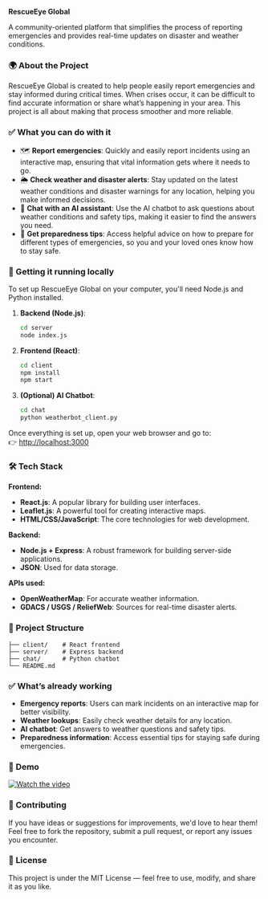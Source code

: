 **RescueEye Global**

A community-oriented platform that simplifies the process of reporting emergencies and provides real-time updates on disaster and weather conditions.

### 🌍 About the Project

RescueEye Global is created to help people easily report emergencies and stay informed during critical times. When crises occur, it can be difficult to find accurate information or share what’s happening in your area. This project is all about making that process smoother and more reliable.

### ✅ What you can do with it

- 🗺️ **Report emergencies**: Quickly and easily report incidents using an interactive map, ensuring that vital information gets where it needs to go.
- 🌦️ **Check weather and disaster alerts**: Stay updated on the latest weather conditions and disaster warnings for any location, helping you make informed decisions.
- 🤖 **Chat with an AI assistant**: Use the AI chatbot to ask questions about weather conditions and safety tips, making it easier to find the answers you need.
- 📌 **Get preparedness tips**: Access helpful advice on how to prepare for different types of emergencies, so you and your loved ones know how to stay safe.

### 🚀 Getting it running locally

To set up RescueEye Global on your computer, you'll need Node.js and Python installed.

1. **Backend (Node.js)**:

   ```bash
   cd server
   node index.js
   ```

2. **Frontend (React)**:

   ```bash
   cd client
   npm install
   npm start
   ```

3. **(Optional) AI Chatbot**:
   ```bash
   cd chat
   python weatherbot_client.py
   ```

Once everything is set up, open your web browser and go to:  
👉 [http://localhost:3000](http://localhost:3000)

### 🛠 Tech Stack

**Frontend:**

- **React.js**: A popular library for building user interfaces.
- **Leaflet.js**: A powerful tool for creating interactive maps.
- **HTML/CSS/JavaScript**: The core technologies for web development.

**Backend:**

- **Node.js + Express**: A robust framework for building server-side applications.
- **JSON**: Used for data storage.

**APIs used:**

- **OpenWeatherMap**: For accurate weather information.
- **GDACS / USGS / ReliefWeb**: Sources for real-time disaster alerts.

### 📁 Project Structure

```
├── client/    # React frontend
├── server/    # Express backend
├── chat/      # Python chatbot
└── README.md
```

### ✅ What’s already working

- **Emergency reports**: Users can mark incidents on an interactive map for better visibility.
- **Weather lookups**: Easily check weather details for any location.
- **AI chatbot**: Get answers to weather questions and safety tips.
- **Preparedness information**: Access essential tips for staying safe during emergencies.

### 🎥 Demo

[![Watch the video](demo-thumbnail.png)](https://github.com/user-attachments/assets/77bab367-0c9f-4b75-a96d-f6a9bb7b7d37)

### 🤝 Contributing

If you have ideas or suggestions for improvements, we'd love to hear them! Feel free to fork the repository, submit a pull request, or report any issues you encounter.

### 📄 License

This project is under the MIT License — feel free to use, modify, and share it as you like.
